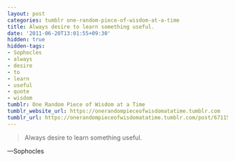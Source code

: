 ```yaml
---
layout: post
categories: tumblr one-random-piece-of-wisdom-at-a-time
title: Always desire to learn something useful.
date: '2011-06-20T13:01:55+09:30'
hidden: true
hidden-tags:
- Sophocles
- always
- desire
- to
- learn
- useful
- quote
- wisdom
tumblr: One Random Piece of Wisdom at a Time
tumblr_website_url: https://onerandompieceofwisdomatatime.tumblr.com
tumblr_url: https://onerandompieceofwisdomatatime.tumblr.com/post/6711536809/always-desire-to-learn-something-useful
---
```

> Always desire to learn something useful.

—Sophocles&nbsp;
